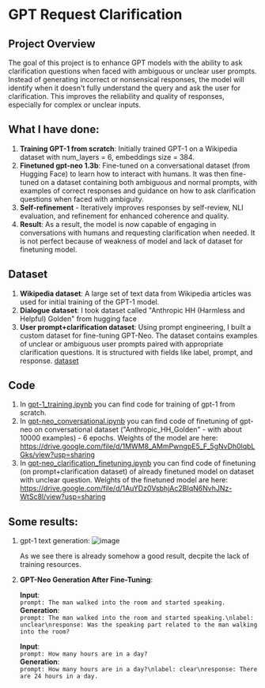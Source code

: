# GPT Request Clarification

## Project Overview
The goal of this project is to enhance GPT models with the ability to ask clarification questions when faced with ambiguous or unclear user prompts. Instead of generating incorrect or nonsensical responses, the model will identify when it doesn't fully understand the query and ask the user for clarification. This improves the reliability and quality of responses, especially for complex or unclear inputs.

## What I have done:
1. **Training GPT-1 from scratch**: Initially trained GPT-1 on a Wikipedia dataset with num_layers = 6, embeddings size = 384.
2. **Finetuned gpt-neo 1.3b**: Fine-tuned on a conversational dataset (from Hugging Face) to learn how to interact with humans. It was then fine-tuned on a dataset containing both ambiguous and normal prompts, with examples of correct responses and guidance on how to ask clarification questions when faced with ambiguity.
3. **Self-refinement** - Iteratively improves responses by self-review, NLI evaluation, and refinement for enhanced coherence and quality.
4. **Result**: As a result, the model is now capable of engaging in conversations with humans and requesting clarification when needed. It is not perfect because of weakness of model and lack of dataset for finetuning model.

## Dataset
1. **Wikipedia dataset**: A large set of text data from Wikipedia articles was used for initial training of the GPT-1 model.
2. **Dialogue dataset**: I took dataset called "Anthropic HH (Harmless and Helpful) Golden" from hugging face
3. **User prompt+clarification dataset**: Using prompt engineering, I built a custom dataset for fine-tuning GPT-Neo. The dataset contains examples of unclear or ambiguous user prompts paired with appropriate clarification questions. It is structured with fields like label, prompt, and response. [dataset](./dataset.json)


## Code
1. In [gpt-1_training.ipynb](./code/gpt-1_training.ipynb) you can find code for training of gpt-1 from scratch.
1. In [gpt-neo_conversational.ipynb](./code/gpt-neo_conversational.ipynb) you can find code of finetuning of gpt-neo on conversational dataset ("Anthropic_HH_Golden" - with about 10000 examples) - 6 epochs. Weights of the model are here: https://drive.google.com/file/d/1MWM8_AMmPwngpE5_F_5gNvDh0lqbLGks/view?usp=sharing
2. In [gpt-neo_clarification_finetuning.ipynb](./code/gpt-neo_clarification_finetuning.ipynb) you can find code of finetuning (on prompt+clarification dataset) of already finetuned model on dataset with unclear question. Weights of the finetuned model are here: https://drive.google.com/file/d/1AuYDz0VsbhjAc2BIqN6NvhJNz-WtSc8l/view?usp=sharing

## Some results:
1. gpt-1 text generation:
   ![image](https://github.com/user-attachments/assets/f9a2e7ff-885b-4d72-bf52-682c452a0dec)

   As we see there is already somehow a good result, decpite the lack of training resources.
2. **GPT-Neo Generation After Fine-Tuning**:

   **Input**:  
   `prompt: The man walked into the room and started speaking.`  
   **Generation**:  
   `prompt: The man walked into the room and started speaking.\nlabel: unclear\nresponse: Was the speaking part related to the man walking into the room?`  

   **Input**:  
   `prompt: How many hours are in a day?`  
   **Generation**:  
   `prompt: How many hours are in a day?\nlabel: clear\nresponse: There are 24 hours in a day.`  

   
